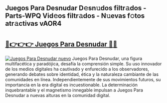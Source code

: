 ## Juegos  Para Desnudar D𝚎sn𝚞dos filtr𝚊dos - Parts-WPQ Vid𝚎os filtr𝚊dos - N𝚞evas f𝚘tos atr𝚊ctivas vAOR4

# <h2><a href="http://mbbnc0c.tromn.icu/?c=Juegos++Para+Desnudar">🔗👉👉👉 Juegos  Para Desnudar 🔗🔗</a></h2>

[![Juegos  Para Desnudar nuevo](https://i.imgur.com/pEAQMta.gif)](http://mbbnc0c.tromn.icu/?c=Juegos++Para+Desnudar)
Juegos  Para Desnudar, una figura multifacética y paradójica, desafía la comprensión simple. Su uso innovador de los medios digitales ha cautivado y enfurecido a los observadores, generando debates sobre identidad, ética y la naturaleza cambiante de las comunidades en línea. Independientemente de sus movimientos futuros, su importancia en la era digital es incuestionable. La determinación inquebrantable y el magnetismo innegable impulsan a Juegos  Para Desnudar a nuevas alturas en la comunidad digital.
